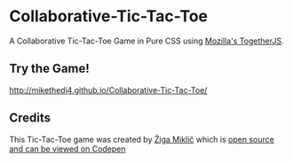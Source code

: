 # Collaborative-Tic-Tac-Toe
A Collaborative Tic-Tac-Toe Game in Pure CSS using [Mozilla's TogetherJS](https://togetherjs.com/).

## Try the Game!  
http://mikethedj4.github.io/Collaborative-Tic-Tac-Toe/

## Credits
This Tic-Tac-Toe game was created by [Žiga Miklič](https://codepen.io/ziga-miklic) which is [open source and can be viewed on Codepen](https://codepen.io/ziga-miklic/pen/Fagmh)
